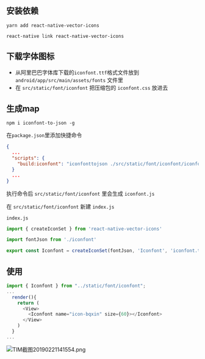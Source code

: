 ## 安装依赖
```
yarn add react-native-vector-icons
```
```
react-native link react-native-vector-icons
```

## 下载字体图标
* 从阿里巴巴字体库下载的`iconfont.ttf`格式文件放到 `android/app/src/main/assets/fonts` 文件里
* 在 `src/static/font/iconfont` 把压缩包的 `iconfont.css` 放进去

## 生成map

```
npm i iconfont-to-json -g
```
在`package.json`里添加快捷命令
```json
{
  ...
  "scripts": {
    "build:iconfont": "iconfonttojson ./src/static/font/iconfont/iconfont.css"
  }
  ...
}
```
执行命令后 `src/static/font/iconfont` 里会生成 `iconfont.js`

在 `src/static/font/iconfont` 新建 `index.js`

`index.js`
```js
import { createIconSet } from 'react-native-vector-icons'

import fontJson from './iconfont'

export const Iconfont = createIconSet(fontJson, 'Iconfont', 'iconfont.ttf');
```

## 使用

```js
import { Iconfont } from "../static/font/iconfont";
...
  render(){
    return (
      <View>
        <Iconfont name="icon-bqxin" size={60}></Iconfont>
      </View>
    )
  }
...
```

![TIM截图20190221141554.png](https://i.loli.net/2019/02/21/5c6e4244189ed.png)
